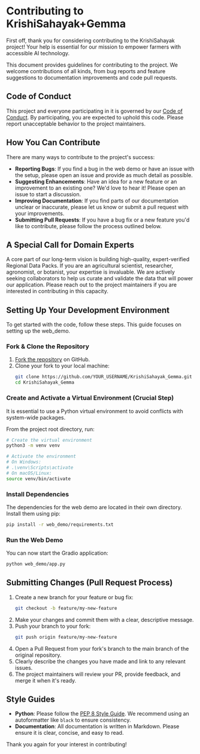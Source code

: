 # Contributing to KrishiSahayak+Gemma

First off, thank you for considering contributing to the KrishiSahayak project! Your help is essential for our mission to empower farmers with accessible AI technology.

This document provides guidelines for contributing to the project. We welcome contributions of all kinds, from bug reports and feature suggestions to documentation improvements and code pull requests.

## Code of Conduct

This project and everyone participating in it is governed by our [Code of Conduct](CODE_OF_CONDUCT.md). By participating, you are expected to uphold this code. Please report unacceptable behavior to the project maintainers.

## How You Can Contribute

There are many ways to contribute to the project's success:

- **Reporting Bugs**: If you find a bug in the web demo or have an issue with the setup, please open an issue and provide as much detail as possible.
- **Suggesting Enhancements**: Have an idea for a new feature or an improvement to an existing one? We'd love to hear it! Please open an issue to start a discussion.
- **Improving Documentation**: If you find parts of our documentation unclear or inaccurate, please let us know or submit a pull request with your improvements.
- **Submitting Pull Requests**: If you have a bug fix or a new feature you'd like to contribute, please follow the process outlined below.

## A Special Call for Domain Experts

A core part of our long-term vision is building high-quality, expert-verified Regional Data Packs. If you are an agricultural scientist, researcher, agronomist, or botanist, your expertise is invaluable. We are actively seeking collaborators to help us curate and validate the data that will power our application. Please reach out to the project maintainers if you are interested in contributing in this capacity.

## Setting Up Your Development Environment

To get started with the code, follow these steps. This guide focuses on setting up the web_demo.

### Fork & Clone the Repository

1. [Fork the repository](https://github.com/VIKAS9793/KrishiSahayak_Gemma/fork) on GitHub.
2. Clone your fork to your local machine:
   ```bash
   git clone https://github.com/YOUR_USERNAME/KrishiSahayak_Gemma.git
   cd KrishiSahayak_Gemma
   ```

### Create and Activate a Virtual Environment (Crucial Step)

It is essential to use a Python virtual environment to avoid conflicts with system-wide packages.

From the project root directory, run:

```bash
# Create the virtual environment
python3 -m venv venv

# Activate the environment
# On Windows:
# .\venv\Scripts\activate
# On macOS/Linux:
source venv/bin/activate
```

### Install Dependencies

The dependencies for the web demo are located in their own directory. Install them using pip:

```bash
pip install -r web_demo/requirements.txt
```

### Run the Web Demo

You can now start the Gradio application:

```bash
python web_demo/app.py
```

## Submitting Changes (Pull Request Process)

1. Create a new branch for your feature or bug fix:
   ```bash
   git checkout -b feature/my-new-feature
   ```
2. Make your changes and commit them with a clear, descriptive message.
3. Push your branch to your fork:
   ```bash
   git push origin feature/my-new-feature
   ```
4. Open a Pull Request from your fork's branch to the main branch of the original repository.
5. Clearly describe the changes you have made and link to any relevant issues.
6. The project maintainers will review your PR, provide feedback, and merge it when it's ready.

## Style Guides

- **Python**: Please follow the [PEP 8 Style Guide](https://www.python.org/dev/peps/pep-0008/). We recommend using an autoformatter like `black` to ensure consistency.
- **Documentation**: All documentation is written in Markdown. Please ensure it is clear, concise, and easy to read.

Thank you again for your interest in contributing!

